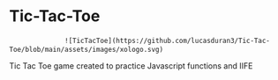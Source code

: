# Tic-Tac-Toe

                  ![TicTacToe](https://github.com/lucasduran3/Tic-Tac-Toe/blob/main/assets/images/xologo.svg)

Tic Tac Toe game created to practice Javascript functions and IIFE
